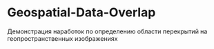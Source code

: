 # Geospatial-Data-Overlap
Демонстрация наработок по определению области перекрытий на геопространственных изображениях
